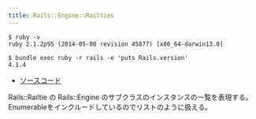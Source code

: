 ```yaml
---
title: Rails::Engine::Railties
---
```


```
$ ruby -v
ruby 2.1.2p95 (2014-05-80 revision 45877) [x86_64-darwin13.0]
```

```
$ bundle exec ruby -r rails -e 'puts Rails.version'
4.1.4
```

* [ソースコード](https://github.com/rails/rails/blob/v4.2.0.beta1/railties/lib/rails/engine/railties.rb)

Rails::Railtie の Rails::Engine のサブクラスのインスタンスの一覧を表現する。
Enumerableをインクルードしているのでリストのように扱える。

